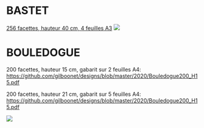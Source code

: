 # BASTET
[256 facettes, hauteur 40 cm, 4 feuilles A3](https://github.com/gilboonet/designs/blob/master/2020/Bastet256_H40.pdf)
![](https://raw.githubusercontent.com/gilboonet/designs/master/2020/img/bastet.jpg)

# BOULEDOGUE
200 facettes, hauteur 15 cm, gabarit sur 2 feuilles A4:
https://github.com/gilboonet/designs/blob/master/2020/Bouledogue200_H15.pdf

200 facettes, hauteur 21 cm, gabarit sur 5 feuilles A4:
https://github.com/gilboonet/designs/blob/master/2020/Bouledogue200_H15.pdf

![](https://github.com/gilboonet/designs/blob/master/2020/img/bouledogueH15.jpg)
